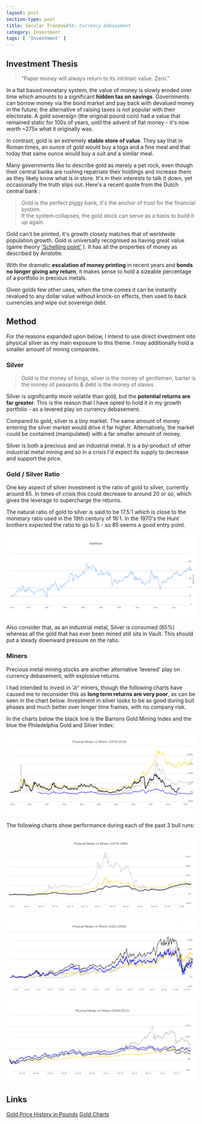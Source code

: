 ```yaml
---
layout: post
section-type: post
title: Secular Trends&#58; Currency Debasement
category: Investment
tags: [ 'Investment' ]
---
```


## Investment Thesis

> "Paper money will always return to its intrinsic value. Zero."

In a fiat based monetary system, the value of money is slowly eroded over time which amounts 
to a significant **hidden tax on savings**.  Governments can borrow money via the bond market and 
pay back with devalued money in the future; the alternative of raising taxes is not 
popular with their electorate. A gold sovereign (the original pound coin) had a value 
that remained static for 100s of years, until the advent of fiat money - it's now worth ~275x 
what it originally was.

In contrast, gold is an extremely **stable store of value**.  They say that in Roman times, an
ounce of gold would buy a toga and a fine meal and that today that same ounce would buy a
suit and a similar meal.

Many governments like to describe gold as merely a pet rock, even though their central
banks are rushing repatriate their holdings and increase them as they likely know what is 
in store.  It's in their interests to talk it down, yet occasionally the truth 
slips out.  Here's a recent quote from the Dutch central bank :

> Gold is the perfect piggy bank, it's the anchor of trust for the financial system.  
> If the system collapses, the gold stock can serve as a basis to build it up again.

Gold can't be printed, it's growth closely matches that of worldwide population growth.  Gold 
is universally recognised as having great value (game theory ['Schelling
point'](https://en.wikipedia.org/wiki/Focal_point_(game_theory)) ). 
It has all the properties of money as described by Aristotle.

With the dramatic **escalation of money printing** in recent years and **bonds no longer giving
any return**, it makes sense to hold a sizeable percentage of a portfolio in precious metals.

Given golds few other uses, when the time comes it can be instantly revalued to any dollar value
without knock-on effects, then used to back currencies and wipe out sovereign debt.

## Method

For the reasons expanded upon below, I intend to use direct investment into physical silver
as my main exposure to this theme.  I may additionally hold a smaller amount of mining
companies.


### Silver
	
> Gold is the money of kings, silver is the money of gentlemen, barter is the money of peasants &  debt is the money of slaves

Silver is significantly more volatile than gold, but the **potential returns are far greater**. 
This is the reason that I have opted to hold it in my growth portfolio - as a levered
play on currency debasement.

Compared to gold, silver is a tiny market.  The same amount of money entering the silver
market would drive it far higher.  Alternatively, the market could be contained (manipulated) with 
a far smaller amount of money. 

Silver is both a precious and an industrial metal.  It is a by-product of other industrial
metal mining and so in a crisis I'd expect its supply to decrease and support the price.

### Gold / Silver Ratio

One key aspect of silver investment is the ratio of gold to silver, currently around 85.  In 
times of crisis this could decrease to around 20 or so, which gives the leverage to supercharge 
the returns.

The natural ratio of gold to silver is said to be 17.5:1 which is close to the monetary
ratio used in the 19th century of 16:1.  In the 1970's the Hunt brothers expected the
ratio to go to 5 - so 85 seems a good entry point.

<img style="border: 0;" src="/img/2019/20191109_GoldSilverRatio.png" />

Also consider that, as an industrial metal, Silver is consumed (65%) whereas all the gold that
has ever been mined still sits in Vault.  This should put a steady downward pressure on
the ratio.


### Miners

Precious metal mining stocks are another alternative 'levered' play on currency
debasement, with explosive returns.

I had intended to invest in 'Jr' miners, though the following charts have
caused me to reconsider this as **long term returns are very poor**, as can be seen in the 
chart below.  Investment in silver looks to be as good during bull phases and much better 
over longer time frames, with no company risk.

In the charts below the black line is the Barrons Gold Mining Index and the blue the
Philadelphia Gold and Silver Index: 

 
<img style="border: 0;" src="/img/2019/20191109_PhysvMiners.png" />

The following charts show performance during each of the past 3 bull runs:


<img style="border: 0;" src="/img/2019/20191109_PhysvMiners79.png" />


<img style="border: 0;" src="/img/2019/20191109_PhysvMiners01.png" />


<img style="border: 0;" src="/img/2019/20191109_PhysvMiners09.png" />



## Links

[Gold Price History in Pounds](https://www.chards.co.uk/gold-price/gold-price-history)
[Gold Charts](https://www.longtermtrends.net/)






